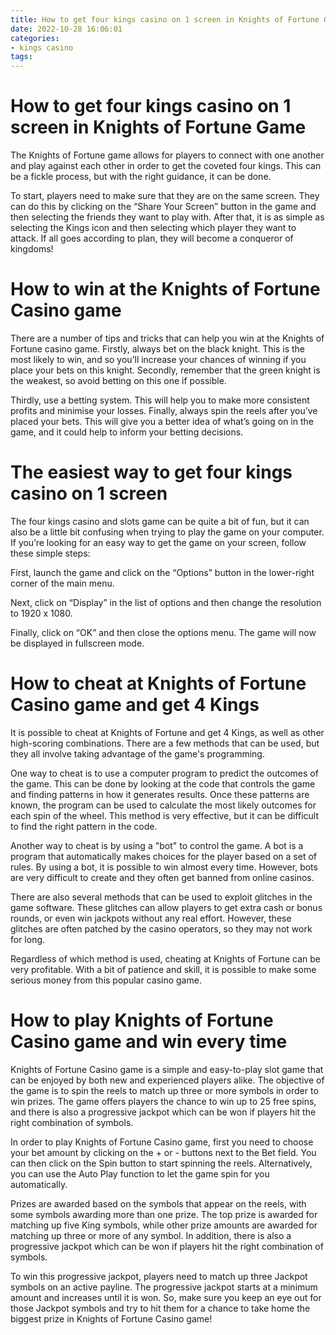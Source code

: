```yaml
---
title: How to get four kings casino on 1 screen in Knights of Fortune Game 
date: 2022-10-28 16:06:01
categories:
- kings casino
tags:
---
```



#  How to get four kings casino on 1 screen in Knights of Fortune Game 

The Knights of Fortune game allows for players to connect with one another and play against each other in order to get the coveted four kings. This can be a fickle process, but with the right guidance, it can be done. 

To start, players need to make sure that they are on the same screen. They can do this by clicking on the “Share Your Screen” button in the game and then selecting the friends they want to play with. After that, it is as simple as selecting the Kings icon and then selecting which player they want to attack. If all goes according to plan, they will become a conqueror of kingdoms!

#  How to win at the Knights of Fortune Casino game 

There are a number of tips and tricks that can help you win at the Knights of Fortune casino game. Firstly, always bet on the black knight. This is the most likely to win, and so you’ll increase your chances of winning if you place your bets on this knight. Secondly, remember that the green knight is the weakest, so avoid betting on this one if possible.

Thirdly, use a betting system. This will help you to make more consistent profits and minimise your losses. Finally, always spin the reels after you’ve placed your bets. This will give you a better idea of what’s going on in the game, and it could help to inform your betting decisions.

#  The easiest way to get four kings casino on 1 screen 

The four kings casino and slots game can be quite a bit of fun, but it can also be a little bit confusing when trying to play the game on your computer. If you’re looking for an easy way to get the game on your screen, follow these simple steps:

First, launch the game and click on the “Options” button in the lower-right corner of the main menu.

Next, click on “Display” in the list of options and then change the resolution to 1920 x 1080.

Finally, click on “OK” and then close the options menu. The game will now be displayed in fullscreen mode.

#  How to cheat at Knights of Fortune Casino game and get 4 Kings 

It is possible to cheat at Knights of Fortune and get 4 Kings, as well as other high-scoring combinations. There are a few methods that can be used, but they all involve taking advantage of the game's programming.

One way to cheat is to use a computer program to predict the outcomes of the game. This can be done by looking at the code that controls the game and finding patterns in how it generates results. Once these patterns are known, the program can be used to calculate the most likely outcomes for each spin of the wheel. This method is very effective, but it can be difficult to find the right pattern in the code.

Another way to cheat is by using a "bot" to control the game. A bot is a program that automatically makes choices for the player based on a set of rules. By using a bot, it is possible to win almost every time. However, bots are very difficult to create and they often get banned from online casinos.

There are also several methods that can be used to exploit glitches in the game software. These glitches can allow players to get extra cash or bonus rounds, or even win jackpots without any real effort. However, these glitches are often patched by the casino operators, so they may not work for long.

Regardless of which method is used, cheating at Knights of Fortune can be very profitable. With a bit of patience and skill, it is possible to make some serious money from this popular casino game.

#  How to play Knights of Fortune Casino game and win every time

Knights of Fortune Casino game is a simple and easy-to-play slot game that can be enjoyed by both new and experienced players alike. The objective of the game is to spin the reels to match up three or more symbols in order to win prizes. The game offers players the chance to win up to 25 free spins, and there is also a progressive jackpot which can be won if players hit the right combination of symbols.

In order to play Knights of Fortune Casino game, first you need to choose your bet amount by clicking on the + or - buttons next to the Bet field. You can then click on the Spin button to start spinning the reels. Alternatively, you can use the Auto Play function to let the game spin for you automatically.

Prizes are awarded based on the symbols that appear on the reels, with some symbols awarding more than one prize. The top prize is awarded for matching up five King symbols, while other prize amounts are awarded for matching up three or more of any symbol. In addition, there is also a progressive jackpot which can be won if players hit the right combination of symbols.

To win this progressive jackpot, players need to match up three Jackpot symbols on an active payline. The progressive jackpot starts at a minimum amount and increases until it is won. So, make sure you keep an eye out for those Jackpot symbols and try to hit them for a chance to take home the biggest prize in Knights of Fortune Casino game!